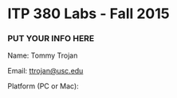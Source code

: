 # ITP 380 Labs - Fall 2015 #

### PUT YOUR INFO HERE ###
Name: Tommy Trojan

Email: ttrojan@usc.edu

Platform (PC or Mac):
